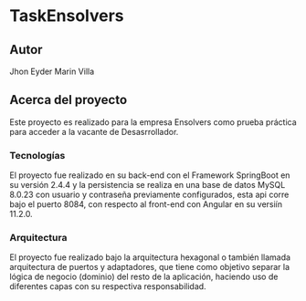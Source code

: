 # TaskEnsolvers

## Autor
Jhon Eyder Marin Villa

## Acerca del proyecto
Este proyecto es realizado para la empresa Ensolvers como prueba práctica para acceder a la vacante de Desasrrollador.

### Tecnologías
El proyecto fue realizado en su back-end con el Framework SpringBoot en su versión 2.4.4 y la persistencia se realiza en una base de datos MySQL 8.0.23 con usuario
y contraseña previamente configurados, esta api corre bajo el puerto 8084, con respecto al front-end con Angular en su versiín 11.2.0.

### Arquitectura
El proyecto fue realizado bajo la arquitectura hexagonal o también llamada arquitectura de puertos y adaptadores, que tiene
como objetivo separar la lógica de negocio (dominio) del resto de la aplicación, haciendo uso de diferentes capas con su
respectiva responsabilidad.